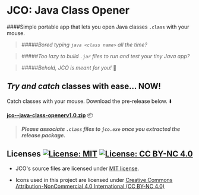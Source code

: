 # JCO: Java Class Opener

####Simple portable app that lets you open Java classes `.class` with your mouse.
 
>#####*Bored typing `java <class name>` all the time?*

>#####*Too lazy to build `.jar` files to run and test your tiny Java app?*

>#####*Behold, JCO is meant for you!* :dizzy:

## *Try and catch* classes with ease... NOW!
Catch classes with your mouse. Download the pre-release below. :arrow_down:

**[jco--java-class-openerv1.0.zip](https://github.com/raymelon/jco--java-class-opener/releases/tag/1.0)** :package:

> ***Please associate `.class` files to `jco.exe` once you extracted the release package.***

## Licenses [![License: MIT](https://img.shields.io/badge/License-MIT-yellow.svg?style=flat-square)](https://opensource.org/licenses/MIT) [![License: CC BY-NC 4.0](https://img.shields.io/badge/License-CC%20BY--NC%204.0-lightgrey.svg?style=flat-square)](http://creativecommons.org/licenses/by-nc/4.0/) 
- JCO's source files are licensed under [MIT license](https://github.com/raymelon/jco--java-class-opener/blob/master/LICENSE.md). 

- Icons used in this project are licensed under [Creative Commons Attribution-NonCommercial 4.0 International (CC BY-NC 4.0)](https://github.com/raymelon/jco--java-class-opener/blob/master/LICENSE-icons.md)
